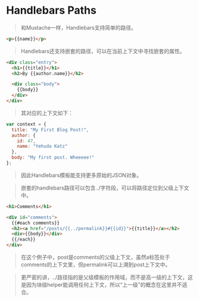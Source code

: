 # Handlebars Paths

> 和Mustache一样，Handlebars支持简单的路径。

```html
<p>{{name}}</p>
```

> Handlebars还支持嵌套的路径，可以在当前上下文中寻找嵌套的属性。

```html
<div class="entry">
  <h1>{{title}}</h1>
  <h2>By {{author.name}}</h2>

  <div class="body">
    {{body}}
  </div>
</div>
```

> 其对应的上下文如下：

```javascript
var context = {
  title: "My First Blog Post!",
  author: {
    id: 47,
    name: "Yehuda Katz"
  },
  body: "My first post. Wheeeee!"
};
```

> 因此Handlebars模板能支持更多原始的JSON对象。

> 嵌套的handlebars路径可以包含../字符段，可以将路径定位到父级上下文中。

```html
<h1>Comments</h1>

<div id="comments">
  {{#each comments}}
  <h2><a href="/posts/{{../permalink}}#{{id}}">{{title}}</a></h2>
  <div>{{body}}</div>
  {{/each}}
</div>
```

> 在这个例子中，post是comments的父级上下文，虽然a标签处于comments的上下文里，但permalink可以上溯到post上下文中。

> 更严密的讲，../路径指的是父级模板的作用域，而不是高一级的上下文，这是因为块级helper能调用任何上下文，所以“上一级”的概念在这里并不适合。


